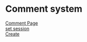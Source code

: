 Comment system
===========================================
[Comment Page](comment/) <br>
[set session](comment/setUser/) <br>
[Create](comment/create/) <br>
